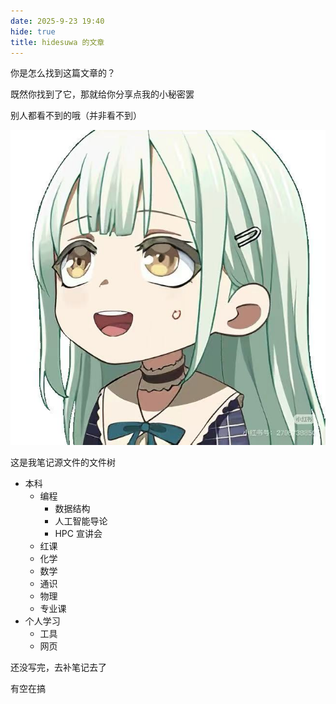 ```yaml
---
date: 2025-9-23 19:40
hide: true
title: hidesuwa 的文章
---
```


你是怎么找到这篇文章的？

既然你找到了它，那就给你分享点我的小秘密罢

别人都看不到的哦（并非看不到）

![Muzimi](https://raw.githubusercontent.com/dcldyhb/Freshman-Notes-Image-Host/main/202509231951516.png)

这是我笔记源文件的文件树

- 本科
  - 编程
    - 数据结构
    - 人工智能导论
    - HPC 宣讲会
  - 红课
  - 化学
  - 数学
  - 通识
  - 物理
  - 专业课
- 个人学习
  - 工具
  - 网页

还没写完，去补笔记去了

有空在搞